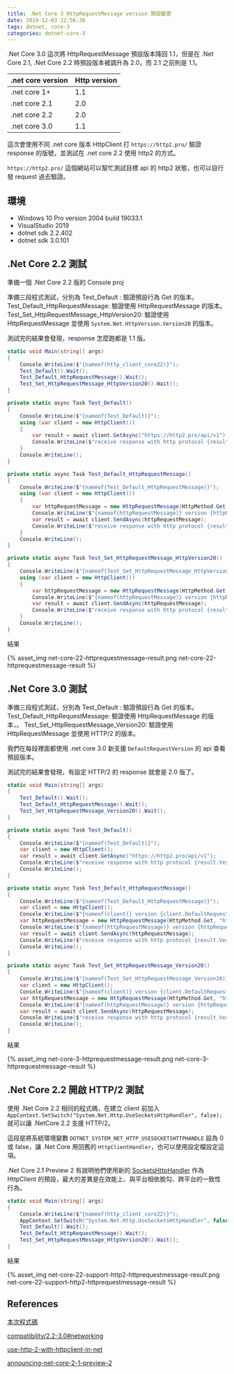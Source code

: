 ```yaml
---
title: .Net Core 3 HttpRequestMessage version 預設變更
date: 2019-12-03 22:56:38
tags: dotnet, core-3
categories: dotnet-core-3
---
```


.Net Core 3.0 這次將 HttpRequestMessage 預設版本降回 1.1，但是在 .Net Core 2.1, .Net Core  2.2 時預設版本被調升為 2.0，而 2.1 之前則是 1.1。

| .net core version| Http version|
|:-----------------|:------------|
| .net core 1+  | 1.1 |
| .net core 2.1 | 2.0 |
| .net core 2.2 | 2.0 |
| .net core 3.0 | 1.1 |

這次會使用不同 .net core 版本 HttpClient 打 `https://http2.pro/` 驗證 response 的版號，並測試在 .net core 2.2 使用 http2 的方式。

`https://http2.pro/` 這個網站可以幫忙測試目標 api 的 http2 狀態，也可以自行發 request 過去驗證。

## 環境

* Windows 10 Pro version 2004 build 19033.1
* VisualStudio 2019
* dotnet sdk 2.2.402
* dotnet sdk 3.0.101

## .Net Core 2.2 測試

準備一個 .Net Core 2.2 版的 Console proj

準備三段程式測試，分別為
Test_Default : 驗證預設行為 Get 的版本。
Test_Default_HttpRequestMessage: 驗證使用 HttpRequestMessage 的版本。
Test_Set_HttpRequestMessage_HttpVersion20: 驗證使用 HttpRequestMessage 並使用 `System.Net.HttpVersion.Version20` 的版本。

測試完的結果會發現，response 怎麼跑都是 1.1 版。

```C#
static void Main(string[] args)
{
    Console.WriteLine($"{nameof(http_client_core22)}");
    Test_Default().Wait();
    Test_Default_HttpRequestMessage().Wait();
    Test_Set_HttpRequestMessage_HttpVersion20().Wait();
}

private static async Task Test_Default()
{
    Console.WriteLine($"{nameof(Test_Default)}");
    using (var client = new HttpClient())
    {
        var result = await client.GetAsync("https://http2.pro/api/v1");
        Console.WriteLine($"receive response with http protocol {result.Version}");
    }
    Console.WriteLine();
}

private static async Task Test_Default_HttpRequestMessage()
{
    Console.WriteLine($"{nameof(Test_Default_HttpRequestMessage)}");
    using (var client = new HttpClient())
    {
        var httpRequestMessage = new HttpRequestMessage(HttpMethod.Get, "https://http2.pro/api/v1");
        Console.WriteLine($"{nameof(httpRequestMessage)} version {httpRequestMessage.Version}");
        var result = await client.SendAsync(httpRequestMessage);
        Console.WriteLine($"receive response with http protocol {result.Version}");
    }
    Console.WriteLine();
}

private static async Task Test_Set_HttpRequestMessage_HttpVersion20()
{
    Console.WriteLine($"{nameof(Test_Set_HttpRequestMessage_HttpVersion20)}");
    using (var client = new HttpClient())
    {
        var httpRequestMessage = new HttpRequestMessage(HttpMethod.Get, "https://http2.pro/api/v1") { Version = System.Net.HttpVersion.Version20 };
        Console.WriteLine($"{nameof(httpRequestMessage)} version {httpRequestMessage.Version}");
        var result = await client.SendAsync(httpRequestMessage);
        Console.WriteLine($"receive response with http protocol {result.Version}");
    }
    Console.WriteLine();
}
```

結果

{% asset_img net-core-22-httprequestmessage-result.png net-core-22-httprequestmessage-result %}

## .Net Core 3.0 測試

準備三段程式測試，分別為
Test_Default : 驗證預設行為 Get 的版本。
Test_Default_HttpRequestMessage: 驗證使用 HttpRequestMessage 的版本，。
Test_Set_HttpRequestMessage_Version20: 驗證使用 HttpRequestMessage 並使用 HTTP/2 的版本。

我們在每段裡面都使用 .net core 3.0 新支援 `DefaultRequestVersion` 的 api 查看預設版本。

測試完的結果會發現，有設定 HTTP/2 的 response 就會是 2.0 版了。

```C#
static void Main(string[] args)
{
    Test_Default().Wait();
    Test_Default_HttpRequestMessage().Wait();
    Test_Set_HttpRequestMessage_Version20().Wait();
}

private static async Task Test_Default()
{
    Console.WriteLine($"{nameof(Test_Default)}");
    var client = new HttpClient();
    var result = await client.GetAsync("https://http2.pro/api/v1");
    Console.WriteLine($"receive response with http protocol {result.Version}");
    Console.WriteLine();
}

private static async Task Test_Default_HttpRequestMessage()
{
    Console.WriteLine($"{nameof(Test_Default_HttpRequestMessage)}");
    var client = new HttpClient();
    Console.WriteLine($"{nameof(client)} version {client.DefaultRequestVersion}");
    var httpRequestMessage = new HttpRequestMessage(HttpMethod.Get, "https://http2.pro/api/v1");
    Console.WriteLine($"{nameof(httpRequestMessage)} version {httpRequestMessage.Version}");
    var result = await client.SendAsync(httpRequestMessage);
    Console.WriteLine($"receive response with http protocol {result.Version}");
    Console.WriteLine();
}

private static async Task Test_Set_HttpRequestMessage_Version20()
{
    Console.WriteLine($"{nameof(Test_Set_HttpRequestMessage_Version20)}");
    var client = new HttpClient();
    Console.WriteLine($"{nameof(client)} version {client.DefaultRequestVersion}");
    var httpRequestMessage = new HttpRequestMessage(HttpMethod.Get, "https://http2.pro/api/v1") { Version = new Version(2, 0) };
    Console.WriteLine($"{nameof(httpRequestMessage)} version {httpRequestMessage.Version}");
    var result = await client.SendAsync(httpRequestMessage);
    Console.WriteLine($"receive response with http protocol {result.Version}");
    Console.WriteLine();
}
```

結果

{% asset_img net-core-3-httprequestmessage-result.png net-core-3-httprequestmessage-result %}

## .Net Core 2.2 開啟 HTTP/2 測試

使用 .Net Core 2.2 相同的程式碼，在建立 client 前加入 `AppContext.SetSwitch("System.Net.Http.UseSocketsHttpHandler", false);` 就可以讓 .NetCore 2.2 支援 HTTP/2。

這段是將系統環境變數 `DOTNET_SYSTEM_NET_HTTP_USESOCKETSHTTPHANDLE` 設為 0 或 false，讓 .Net Core 用回舊的 `HttpClientHandler`，也可以使用設定檔設定這項。

.Net Core 2.1 Preview 2 有說明他們使用新的 [SocketsHttpHandler](https://github.com/dotnet/corefx/blob/master/src/System.Net.Http/src/System/Net/Http/SocketsHttpHandler/SocketsHttpHandler.cs) 作為 HttpClient 的預設，最大的差異是在效能上、與平台相依脫勾、跨平台的一致性行為。

```C#
static void Main(string[] args)
{
    Console.WriteLine($"{nameof(http_client_core22)}");
    AppContext.SetSwitch("System.Net.Http.UseSocketsHttpHandler", false); // turn http2 on !
    Test_Default().Wait();
    Test_Default_HttpRequestMessage().Wait();
    Test_Set_HttpRequestMessage_HttpVersion20().Wait();
}
```

結果

{% asset_img net-core-22-support-http2-httprequestmessage-result.png net-core-22-support-http2-httprequestmessage-result %}

## References

[本次程式碼](https://github.com/GhostTW/demos/tree/master/httpclient-http2-core-2-3)

[compatibility/2.2-3.0#networking](https://docs.microsoft.com/en-us/dotnet/core/compatibility/2.2-3.0#networking)

[use-http-2-with-httpclient-in-net](https://stackoverflow.com/questions/53764083/use-http-2-with-httpclient-in-net)

[announcing-net-core-2-1-preview-2](https://devblogs.microsoft.com/dotnet/announcing-net-core-2-1-preview-2/)